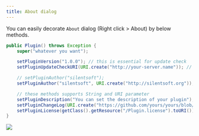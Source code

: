 ```yaml
---
title: About dialog
---
```


You can easily decorate `About` dialog (Right click > About) by below methods.

```java title="Plugin.java"
public Plugin() throws Exception {
    super("whatever you want");

    setPluginVersion("1.0.0"); // this is essential for update check
    setPluginUpdateCheckURI(URI.create("http://your-server.name")); // e.g.

    // setPluginAuthor("silentsoft");
    setPluginAuthor("silentsoft", URI.create("http://silentsoft.org"));

    // these methods supports String and URI parameter
    setPluginDescription("You can set the description of your plugin");
    setPluginChangeLog(URI.create("https://github.com/yours/yours/blob/master/CHANGELOG.md")); // e.g.
    setPluginLicense(getClass().getResource("/Plugin.license").toURI());
}
```

![](/img/plugin-development-guide/how-to-decorate-about-dialog.png)